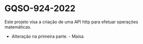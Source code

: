# GQSO-924-2022

Este projeto visa a criação de uma API http para efetuar operações matemáticas.

- Alteração na primeira parte. - Maísa